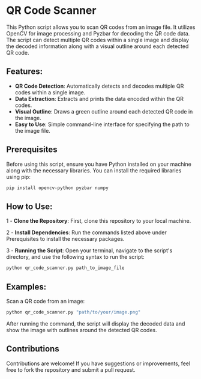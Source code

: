 # QR Code Scanner

This Python script allows you to scan QR codes from an image file. It utilizes OpenCV for image processing and Pyzbar for decoding the QR code data. The script can detect multiple QR codes within a single image and display the decoded information along with a visual outline around each detected QR code.

## Features:

- **QR Code Detection**: Automatically detects and decodes multiple QR codes within a single image.
- **Data Extraction**: Extracts and prints the data encoded within the QR codes.
- **Visual Outline**: Draws a green outline around each detected QR code in the image.
- **Easy to Use**: Simple command-line interface for specifying the path to the image file.

## Prerequisites

Before using this script, ensure you have Python installed on your machine along with the necessary libraries. You can install the required libraries using pip:

```bash
pip install opencv-python pyzbar numpy
```

## How to Use:

1 - **Clone the Repository**: First, clone this repository to your local machine.

2 - **Install Dependencies**: Run the commands listed above under Prerequisites to install the necessary packages.

3 - **Running the Script**: Open your terminal, navigate to the script's directory, and use the following syntax to run the script:

```bash
python qr_code_scanner.py path_to_image_file
```

## Examples:

Scan a QR code from an image:

```bash
python qr_code_scanner.py "path/to/your/image.png"
```
After running the command, the script will display the decoded data and show the image with outlines around the detected QR codes.

## Contributions
Contributions are welcome! If you have suggestions or improvements, feel free to fork the repository and submit a pull request.
